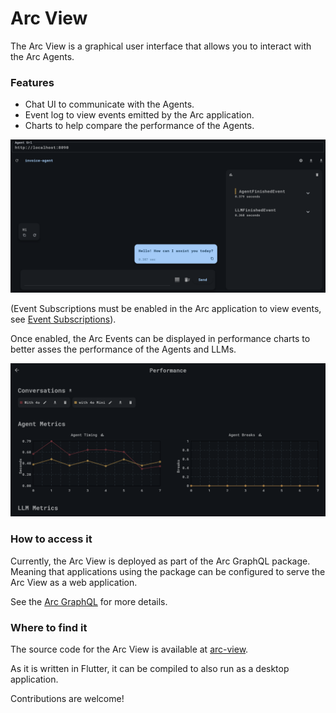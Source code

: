 
# Arc View

The Arc View is a graphical user interface 
that allows you to interact with the Arc Agents.

### Features

- Chat UI to communicate with the Agents.
- Event log to view events emitted by the Arc application.
- Charts to help compare the performance of the Agents.

![Arc View](chat_view.png)

(Event Subscriptions must be enabled in the Arc application to view events,
see [Event Subscriptions](/docs/spring/graphql#event-subscriptions)).

Once enabled, the Arc Events can be displayed in performance charts to better 
asses the performance of the Agents and LLMs.

![Arc View](chart_view.png)

### How to access it
Currently, the Arc View is deployed as part of the Arc GraphQL package. 
Meaning that applications using the package can be configured to serve 
the Arc View as a web application. 

See the [Arc GraphQL](/docs/spring/graphql) for more details.


### Where to find it

The source code for the Arc View is available at [arc-view](https://github.com/eclipse-lmos/arc-view).

As it is written in Flutter, it can be compiled to also run as a desktop application.

Contributions are welcome!

